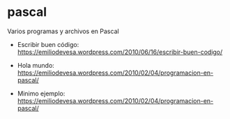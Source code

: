 # pascal
Varios programas y archivos en Pascal

* Escribir buen código: https://emiliodevesa.wordpress.com/2010/06/16/escribir-buen-codigo/

* Hola mundo: https://emiliodevesa.wordpress.com/2010/02/04/programacion-en-pascal/

* Minimo ejemplo: https://emiliodevesa.wordpress.com/2010/02/04/programacion-en-pascal/



